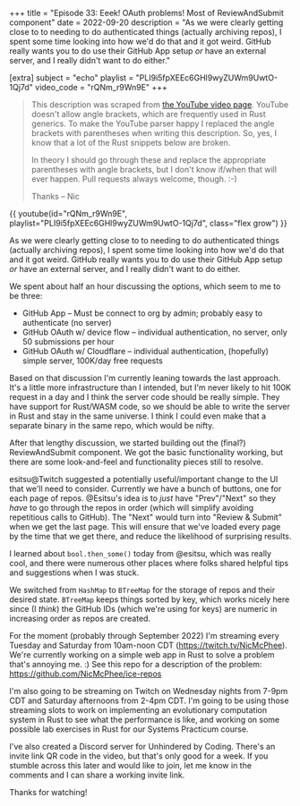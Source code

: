 +++
title = "Episode 33: Eeek! OAuth problems! Most of ReviewAndSubmit component"
date = 2022-09-20
description = "As we were clearly getting close to to needing to do authenticated things (actually archiving repos), I spent some time looking into how we'd do that and it got weird. GitHub really wants you to do use their GitHub App setup _or_ have an external server, and I really didn't want to do either."

[extra]
subject = "echo"
playlist = "PLI9i5fpXEEc6GHl9wyZUWm9UwtO-1Qj7d"
video_code = "rQNm_r9Wn9E"
+++

> This description was scraped from
> [the YouTube video page](https://www.youtube.com/watch?v=rQNm_r9Wn9E&list=PLI9i5fpXEEc6GHl9wyZUWm9UwtO-1Qj7d).
> YouTube doesn't allow angle brackets, which are frequently used
> in Rust generics. To make the YouTube parser happy I replaced the
> angle brackets with parentheses when writing this description.
> So, yes, I know that a lot of the Rust snippets below are broken.
>
> In theory I should go through these and replace
> the appropriate parentheses with angle brackets, but I don't
> know if/when that will ever happen. Pull requests always
> welcome, though. :-)
>
> Thanks – Nic

<div>
 {{ 
    youtube(id="rQNm_r9Wn9E", playlist="PLI9i5fpXEEc6GHl9wyZUWm9UwtO-1Qj7d", class="flex grow")
 }} 
</div>

As we were clearly getting close to to needing to do authenticated things (actually archiving repos), I spent some time looking into how we'd do that and it got weird. GitHub really wants you to do use their GitHub App setup _or_ have an external server, and I really didn't want to do either.

We spent about half an hour discussing the options, which seem to me to be three:

* GitHub App – Must be connect to org by admin; probably easy to authenticate (no server)
* GitHub OAuth w/ device flow – individual authentication, no server, only 50 submissions per hour
* GitHub OAuth w/ Cloudflare – individual authentication, (hopefully) simple server, 100K/day free requests

Based on that discussion I'm currently leaning towards the last approach. It's a little more infrastructure than I intended, but I'm never likely to hit 100K request in a day and I think the server code should be really simple. They have support for Rust/WASM code, so we should be able to write the server in Rust and stay in the same universe. I think I could even make that a separate binary in the same repo, which would be nifty.

After that lengthy discussion, we started building out the (final?) ReviewAndSubmit component. We got the basic functionality working, but there are some look-and-feel and functionality pieces still to resolve.

esitsu@Twitch suggested a potentially useful/important change to the UI that we'll need to consider. Currently we have a bunch of buttons, one for each page of repos. @Esitsu's idea is to _just_ have "Prev"/"Next" so they _have_ to go through the repos in order (which will simplify avoiding repetitious calls to GitHub). The "Next" would turn into "Review & Submit" when we get the last page. This will ensure that we've loaded every page by the time that we get there, and reduce the likelihood of surprising results.

I learned about `bool.then_some()` today from @esitsu, which was really cool, and there were numerous other places where folks shared helpful tips and suggestions when I was stuck.

We switched from `HashMap` to `BTreeMap` for the storage of repos and their desired state. `BTreeMap` keeps things sorted by key, which works nicely here since (I _think_) the GitHub IDs (which we're using for keys) are numeric in increasing order as repos are created.

For the moment (probably through September 2022) I'm streaming every Tuesday and Saturday from 10am-noon CDT (https://twitch.tv/NicMcPhee). We're currently working on a simple web app in Rust to solve a problem that's annoying me. :) See this repo for a description of the problem: https://github.com/NicMcPhee/ice-repos

I'm also going to be streaming on Twitch on Wednesday nights from 7-9pm CDT and Saturday afternoons from 2-4pm CDT. I'm going to be using those streaming slots to work on implementing an evolutionary computation system in Rust to see what the performance is like, and working on some possible lab exercises in Rust for our Systems Practicum course.

I've also created a Discord server for Unhindered by Coding. There's an invite link QR code in the video, but that's only good for a week. If you stumble across this later and would like to join, let me know in the comments and I can share a working invite link.

Thanks for watching!
